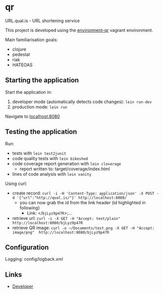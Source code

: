 # qr

URL.qual.is - URL shortening service

This project is developed using the [environment-qr](https://github.com/Qualis/environment-qr) vagrant environment.

Main familiarisation goals:

* clojure
* pedestal
* riak
* HATEOAS

## Starting the application

Start the application in:

1. developer mode (automatically detects code changes): `lein run-dev`
2. production mode: `lein run`

Navigate to [localhost:8080](http://localhost:8080/)

## Testing the application

Run: 

* tests with `lein test2junit`
* code quality tests with `lein bikeshed`
* code coverage report generation with `lein cloverage`
  * report written to: target/coverage/index.html
* lines of code analysis with `lein vanity`

Using curl:

* create record: `curl -i -H 'Content-Type: application/json' -X POST -d '{"url":"http://qual.is/"}' http://localhost:8080/`
  * you can now grab the id from the link header (id highlighted in following)
    * Link: </`bjLyz9p47R`>;...
* retrieve url: `curl -i -X GET -H "Accept: text/plain"  http://localhost:8080/bjLyz9p47R`
* retrieve QR image: `curl -o ~/Documents/test.png -X GET -H "Accept: image/png"  http://localhost:8080/bjLyz9p47R`

## Configuration

Logging: config/logback.xml

## Links
* [Developer](http://www.qual.is)
